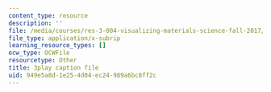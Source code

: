```yaml
---
content_type: resource
description: ''
file: /media/courses/res-3-004-visualizing-materials-science-fall-2017/949e5a8d1e254d04ec24989a6bc8ff2c_80hnG8EH5tA.srt
file_type: application/x-subrip
learning_resource_types: []
ocw_type: OCWFile
resourcetype: Other
title: 3play caption file
uid: 949e5a8d-1e25-4d04-ec24-989a6bc8ff2c
---
```

